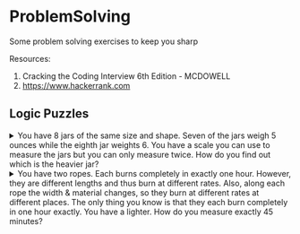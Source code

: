 # ProblemSolving
Some problem solving exercises to keep you sharp

Resources:
1) Cracking the Coding Interview 6th Edition - MCDOWELL 
2) https://www.hackerrank.com

## Logic Puzzles
<details>
	<summary> 
		You have 8 jars of the same size and shape. Seven of the jars weigh 5 ounces while the eighth jar weights 6. You have a scale you can use to measure the jars but you can only measure twice. How do you find out which is the heavier jar?
	</summary>

	1) Take 2 jars away.
	2) Weigh the 4 left. 2 on each side
	3) If it tilts, weigh the heavier 2 against each other and find the heavier jar.
	4) If it does not tilt, weigh the other 2 taken away in 1) and find the heavier jar.
	

</details>

<details>
	<summary> 
		You have two ropes. Each burns completely in exactly one hour. However, they are different lengths and thus burn at different rates. Also, along each rope the width & material changes, so they burn at different rates at different places. The only thing you know is that they each burn completely in one hour exactly.
		You have a lighter. How do you measure exactly 45 minutes?
	</summary>

	1) Light one rope from both ends. This will take 30 minutes to burn up.
	2) At the same time, light the other rope.
	3) When the first rope finishes burning, the other rope still has 30 minutes left to burn up. Light the other side of the second rope.

</details>